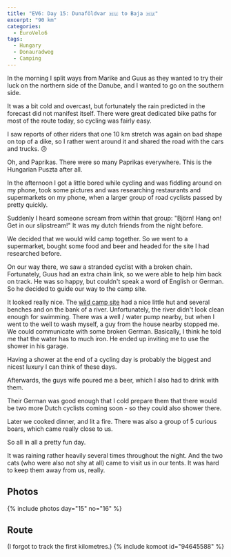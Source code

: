 ```yaml
---
title: "EV6: Day 15: Dunaföldvar 🇭🇺 to Baja 🇭🇺"
excerpt: "90 km"
categories:
  - EuroVelo6
tags:
  - Hungary
  - Donauradweg
  - Camping
---
```

In the morning I split ways from Marike and Guus as they wanted to try their luck on the northern side of the Danube, and I wanted to go on the southern side.

It was a bit cold and overcast, but fortunately the rain predicted in the forecast did not manifest itself. There were great dedicated bike paths for most of the route today, so cycling was fairly easy.

I saw reports of other riders that one 10 km stretch was again on bad shape on top of a dike, so I rather went around it and shared the road with the cars and trucks. 😣

Oh, and Paprikas. There were so many Paprikas everywhere. This is the Hungarian Puszta after all.

In the afternoon I got a little bored while cycling and was fiddling around on my phone, took some pictures and was researching restaurants and supermarkets on my phone, when a larger group of road cyclists passed by pretty quickly.

Suddenly I heard someone scream from within that group: "Björn! Hang on! Get in our slipstream!" It was my dutch friends from the night before.

We decided that we would wild camp together. So we went to a supermarket, bought some food and beer and headed for the site I had researched before.

On our way there, we saw a stranded cyclist with a broken chain. Fortunately, Guus had an extra chain link, so we were able to help him back on track. He was so happy, but couldn't speak a word of English or German. So he decided to guide our way to the camp site.

It looked really nice. The [wild camp site](https://goo.gl/maps/yWPvsfeH2fx5k7pA8) had a nice little hut and several benches and on the bank of a river. Unfortunately, the river didn't look clean enough for swimming. There was a well / water pump nearby, but when I went to the well to wash myself, a guy from the house nearby stopped me. We could communicate with some broken German. Basically, I think he told me that the water has to much iron. He ended up inviting me to use the shower in his garage.

Having a shower at the end of a cycling day is probably the biggest and nicest luxury I can think of these days.

Afterwards, the guys wife poured me a beer, which I also had to drink with them.

Their German was good enough that I cold prepare them that there would be two more Dutch cyclists coming soon - so they could also shower there.

Later we cooked dinner, and lit a fire. There was also a group of 5 curious boars, which came really close to us.

So all in all a pretty fun day.

It was raining rather heavily several times throughout the night. And the two cats (who were also not shy at all) came to visit us in our tents. It was hard to keep them away from us, really.

## Photos

{% include photos day="15" no="16" %}

## Route
(I forgot to track the first kilometres.)
{% include komoot id="94645588" %}
